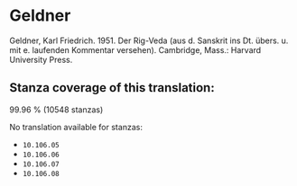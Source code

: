 # Geldner

Geldner, Karl Friedrich. 1951. Der Rig-Veda (aus d. Sanskrit ins Dt. übers. u. mit e. laufenden Kommentar versehen).  Cambridge, Mass.: Harvard University Press.

## Stanza coverage of this translation:
99.96 % (10548 stanzas)

No translation available for stanzas:
 - `10.106.05`
 - `10.106.06`
 - `10.106.07`
 - `10.106.08`

